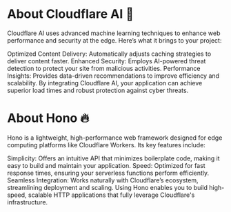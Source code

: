 # About Cloudflare AI 🤖
Cloudflare AI uses advanced machine learning techniques to enhance web performance and security at the edge. Here’s what it brings to your project:

Optimized Content Delivery: Automatically adjusts caching strategies to deliver content faster.
Enhanced Security: Employs AI-powered threat detection to protect your site from malicious activities.
Performance Insights: Provides data-driven recommendations to improve efficiency and scalability.
By integrating Cloudflare AI, your application can achieve superior load times and robust protection against cyber threats.

# About Hono 🔥
Hono is a lightweight, high-performance web framework designed for edge computing platforms like Cloudflare Workers. Its key features include:

Simplicity: Offers an intuitive API that minimizes boilerplate code, making it easy to build and maintain your application.
Speed: Optimized for fast response times, ensuring your serverless functions perform efficiently.
Seamless Integration: Works naturally with Cloudflare’s ecosystem, streamlining deployment and scaling.
Using Hono enables you to build high-speed, scalable HTTP applications that fully leverage Cloudflare's infrastructure.
